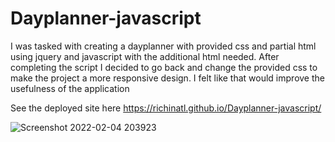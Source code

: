 # Dayplanner-javascript

I was tasked with creating a dayplanner with provided css and partial html using jquery and javascript with the additional html needed. After completing the script I decided to go back and change the provided css to make the project a more responsive design. I felt like that would improve the usefulness of the application

See the deployed site here https://richinatl.github.io/Dayplanner-javascript/

![Screenshot 2022-02-04 203923](https://user-images.githubusercontent.com/95508564/152624399-df87d32a-d224-450b-958c-520180aadd6d.png)
